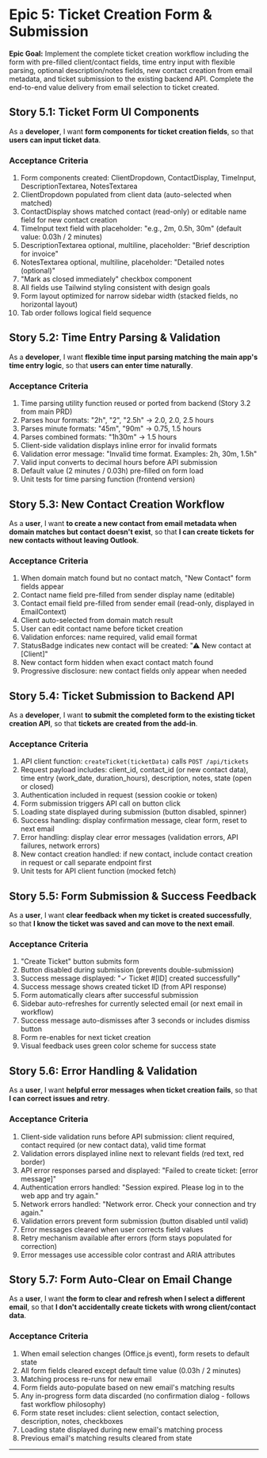 # Epic 5: Ticket Creation Form & Submission

**Epic Goal:** Implement the complete ticket creation workflow including the form with pre-filled client/contact fields, time entry input with flexible parsing, optional description/notes fields, new contact creation from email metadata, and ticket submission to the existing backend API. Complete the end-to-end value delivery from email selection to ticket created.

## Story 5.1: Ticket Form UI Components

As a **developer**,
I want **form components for ticket creation fields**,
so that **users can input ticket data**.

### Acceptance Criteria

1. Form components created: ClientDropdown, ContactDisplay, TimeInput, DescriptionTextarea, NotesTextarea
2. ClientDropdown populated from client data (auto-selected when matched)
3. ContactDisplay shows matched contact (read-only) or editable name field for new contact creation
4. TimeInput text field with placeholder: "e.g., 2m, 0.5h, 30m" (default value: 0.03h / 2 minutes)
5. DescriptionTextarea optional, multiline, placeholder: "Brief description for invoice"
6. NotesTextarea optional, multiline, placeholder: "Detailed notes (optional)"
7. "Mark as closed immediately" checkbox component
8. All fields use Tailwind styling consistent with design goals
9. Form layout optimized for narrow sidebar width (stacked fields, no horizontal layout)
10. Tab order follows logical field sequence

## Story 5.2: Time Entry Parsing & Validation

As a **developer**,
I want **flexible time input parsing matching the main app's time entry logic**,
so that **users can enter time naturally**.

### Acceptance Criteria

1. Time parsing utility function reused or ported from backend (Story 3.2 from main PRD)
2. Parses hour formats: "2h", "2", "2.5h" → 2.0, 2.0, 2.5 hours
3. Parses minute formats: "45m", "90m" → 0.75, 1.5 hours
4. Parses combined formats: "1h30m" → 1.5 hours
5. Client-side validation displays inline error for invalid formats
6. Validation error message: "Invalid time format. Examples: 2h, 30m, 1.5h"
7. Valid input converts to decimal hours before API submission
8. Default value (2 minutes / 0.03h) pre-filled on form load
9. Unit tests for time parsing function (frontend version)

## Story 5.3: New Contact Creation Workflow

As a **user**,
I want **to create a new contact from email metadata when domain matches but contact doesn't exist**,
so that **I can create tickets for new contacts without leaving Outlook**.

### Acceptance Criteria

1. When domain match found but no contact match, "New Contact" form fields appear
2. Contact name field pre-filled from sender display name (editable)
3. Contact email field pre-filled from sender email (read-only, displayed in EmailContext)
4. Client auto-selected from domain match result
5. User can edit contact name before ticket creation
6. Validation enforces: name required, valid email format
7. StatusBadge indicates new contact will be created: "⚠ New contact at [Client]"
8. New contact form hidden when exact contact match found
9. Progressive disclosure: new contact fields only appear when needed

## Story 5.4: Ticket Submission to Backend API

As a **developer**,
I want **to submit the completed form to the existing ticket creation API**,
so that **tickets are created from the add-in**.

### Acceptance Criteria

1. API client function: `createTicket(ticketData)` calls `POST /api/tickets`
2. Request payload includes: client_id, contact_id (or new contact data), time entry (work_date, duration_hours), description, notes, state (open or closed)
3. Authentication included in request (session cookie or token)
4. Form submission triggers API call on button click
5. Loading state displayed during submission (button disabled, spinner)
6. Success handling: display confirmation message, clear form, reset to next email
7. Error handling: display clear error messages (validation errors, API failures, network errors)
8. New contact creation handled: if new contact, include contact creation in request or call separate endpoint first
9. Unit tests for API client function (mocked fetch)

## Story 5.5: Form Submission & Success Feedback

As a **user**,
I want **clear feedback when my ticket is created successfully**,
so that **I know the ticket was saved and can move to the next email**.

### Acceptance Criteria

1. "Create Ticket" button submits form
2. Button disabled during submission (prevents double-submission)
3. Success message displayed: "✓ Ticket #[ID] created successfully"
4. Success message shows created ticket ID (from API response)
5. Form automatically clears after successful submission
6. Sidebar auto-refreshes for currently selected email (or next email in workflow)
7. Success message auto-dismisses after 3 seconds or includes dismiss button
8. Form re-enables for next ticket creation
9. Visual feedback uses green color scheme for success state

## Story 5.6: Error Handling & Validation

As a **user**,
I want **helpful error messages when ticket creation fails**,
so that **I can correct issues and retry**.

### Acceptance Criteria

1. Client-side validation runs before API submission: client required, contact required (or new contact data), valid time format
2. Validation errors displayed inline next to relevant fields (red text, red border)
3. API error responses parsed and displayed: "Failed to create ticket: [error message]"
4. Authentication errors handled: "Session expired. Please log in to the web app and try again."
5. Network errors handled: "Network error. Check your connection and try again."
6. Validation errors prevent form submission (button disabled until valid)
7. Error messages cleared when user corrects field values
8. Retry mechanism available after errors (form stays populated for correction)
9. Error messages use accessible color contrast and ARIA attributes

## Story 5.7: Form Auto-Clear on Email Change

As a **user**,
I want **the form to clear and refresh when I select a different email**,
so that **I don't accidentally create tickets with wrong client/contact data**.

### Acceptance Criteria

1. When email selection changes (Office.js event), form resets to default state
2. All form fields cleared except default time value (0.03h / 2 minutes)
3. Matching process re-runs for new email
4. Form fields auto-populate based on new email's matching results
5. Any in-progress form data discarded (no confirmation dialog - follows fast workflow philosophy)
6. Form state reset includes: client selection, contact selection, description, notes, checkboxes
7. Loading state displayed during new email's matching process
8. Previous email's matching results cleared from state

---
